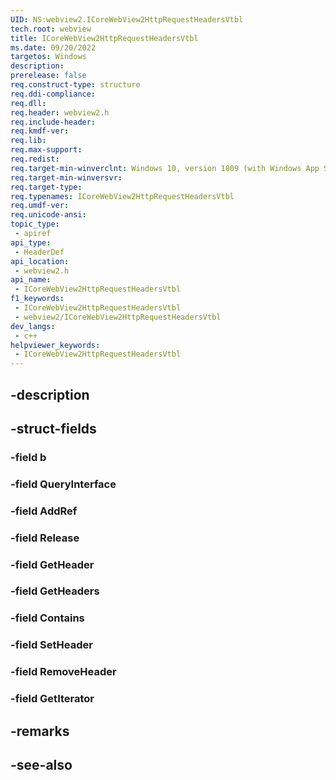 ```yaml
---
UID: NS:webview2.ICoreWebView2HttpRequestHeadersVtbl
tech.root: webview
title: ICoreWebView2HttpRequestHeadersVtbl
ms.date: 09/20/2022
targetos: Windows
description: 
prerelease: false
req.construct-type: structure
req.ddi-compliance: 
req.dll: 
req.header: webview2.h
req.include-header: 
req.kmdf-ver: 
req.lib: 
req.max-support: 
req.redist: 
req.target-min-winverclnt: Windows 10, version 1809 (with Windows App SDK 1.1 or later)
req.target-min-winversvr: 
req.target-type: 
req.typenames: ICoreWebView2HttpRequestHeadersVtbl
req.umdf-ver: 
req.unicode-ansi: 
topic_type:
 - apiref
api_type:
 - HeaderDef
api_location:
 - webview2.h
api_name:
 - ICoreWebView2HttpRequestHeadersVtbl
f1_keywords:
 - ICoreWebView2HttpRequestHeadersVtbl
 - webview2/ICoreWebView2HttpRequestHeadersVtbl
dev_langs:
 - c++
helpviewer_keywords:
 - ICoreWebView2HttpRequestHeadersVtbl
---
```


## -description

## -struct-fields

### -field b

### -field QueryInterface

### -field AddRef

### -field Release

### -field GetHeader

### -field GetHeaders

### -field Contains

### -field SetHeader

### -field RemoveHeader

### -field GetIterator

## -remarks

## -see-also

